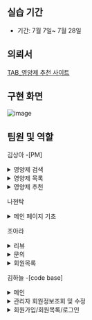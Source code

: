 ## 실습 기간

- 기간: 7월 7일~ 7월 28일

## 의뢰서

[TAB_영양제 추천 사이트](http://192.168.0.70:8080/)


## 구현 화면

![image](https://github.com/SSSanga/project_nutrients/assets/132973289/d1a512dd-5d67-49e3-aa98-849490789ed9)


## 팀원 및 역할

김상아 
-[PM]

<details>
<summary>영양제 검색</summary>
[SearchController.java](https://github.com/SSSanga/project_nutrients/blob/main/src/main/java/com/project/project_nutrients/controller/SearchController.java)
[SearchService.java](https://github.com/SSSanga/project_nutrients/blob/main/src/main/java/com/project/project_nutrients/service/SearchService.java)
</details>

<details>
<summary>영양제 목록</summary>
[ListController.java](https://github.com/SSSanga/project_nutrients/blob/main/src/main/java/com/project/project_nutrients/controller/ListController.java)
[ListService.java](https://github.com/SSSanga/project_nutrients/blob/main/src/main/java/com/project/project_nutrients/service/ListService.java)
[supplementMapper.xml](https://github.com/SSSanga/project_nutrients/blob/main/src/main/resources/sqlmapper/mysql/supplementMapper.xml)
</details>

<details>
<summary>영양제 추천</summary>
[RecommendationController.java](https://github.com/SSSanga/project_nutrients/blob/main/src/main/java/com/project/project_nutrients/controller/RecommendationController.java)
[RecommService.java](https://github.com/SSSanga/project_nutrients/blob/main/src/main/java/com/project/project_nutrients/service/RecommService.java) 
</details> 

나현탁
<details>
<summary>메인 페이지 기초</summary>
[mainpage.jsp](https://github.com/SSSanga/project_nutrients/blob/main/src/main/webapp/WEB-INF/views/mainpage.jsp)
[main.css](https://github.com/SSSanga/project_nutrients/tree/main/src/main/resources/static/css)
[signup.css](https://github.com/SSSanga/project_nutrients/blob/main/src/main/resources/static/css/signup.css) 
</details> 

조아라
<details>
<summary>리뷰</summary>
[ReviewsController.java](https://github.com/SSSanga/project_nutrients/blob/main/src/main/java/com/project/project_nutrients/controller/ReviewsController.java)
[ReviewsService.java](https://github.com/SSSanga/project_nutrients/blob/main/src/main/java/com/project/project_nutrients/service/ReviewsService.java)
[ReviewMapper.xml](https://github.com/SSSanga/project_nutrients/blob/main/src/main/resources/sqlmapper/mysql/ReviewMapper.xml)
</details>

<details>
<summary>문의</summary>
[ContactsController.java](https://github.com/SSSanga/project_nutrients/blob/main/src/main/java/com/project/project_nutrients/controller/ContactsController.java)  
[ContactsService.java](https://github.com/SSSanga/project_nutrients/blob/main/src/main/java/com/project/project_nutrients/service/ContactsService.java)
[contactsMapper.xml](https://github.com/SSSanga/project_nutrients/blob/main/src/main/resources/sqlmapper/mysql/contactsMapper.xml)
</details>

<details>
<summary>회원목록</summary>
[memberslist.jsp](https://github.com/SSSanga/project_nutrients/blob/main/src/main/webapp/WEB-INF/views/project/members/memberslist.jsp)
</details>

김하늘
-[code base]

<details>
<summary>메인</summary>
[MainController.java](https://github.com/SSSanga/project_nutrients/blob/main/src/main/java/com/project/project_nutrients/controller/MainController.java)
[MainService.java](https://github.com/SSSanga/project_nutrients/blob/main/src/main/java/com/project/project_nutrients/service/MainService.java)
[exampleMapper.xml]https://github.com/SSSanga/project_nutrients/blob/main/src/main/resources/sqlmapper/mysql/exampleMapper.xml
</details>


<details>
<summary>관리자 회원정보조회 및 수정</summary>
[PrincipalUserService.java](https://github.com/SSSanga/project_nutrients/blob/main/src/main/java/com/project/project_nutrients/security/PrincipalUserService.java)  
[PrincipalUser.java](https://github.com/SSSanga/project_nutrients/blob/main/src/main/java/com/project/project_nutrients/security/PrincipalUser.java)  
[AuthsService.java](https://github.com/SSSanga/project_nutrients/blob/main/src/main/java/com/project/project_nutrients/service/AuthsService.java)
[AuthsMapper.xml](https://github.com/SSSanga/project_nutrients/blob/main/src/main/resources/sqlmapper/mysql/AuthsMapper.xml)
</details>


<details>
<summary>회원가입/회원목록/로그인</summary>
[MembersController.java] (https://github.com/SSSanga/project_nutrients/blob/main/src/main/java/com/project/project_nutrients/controller/MembersController.java)
[MembersService.java] (https://github.com/SSSanga/project_nutrients/blob/main/src/main/java/com/project/project_nutrients/service/MembersService.java)
[membersMapper.xml]https://github.com/SSSanga/project_nutrients/blob/main/src/main/resources/sqlmapper/mysql/membersMapper.xml
details>



## 실습소감




